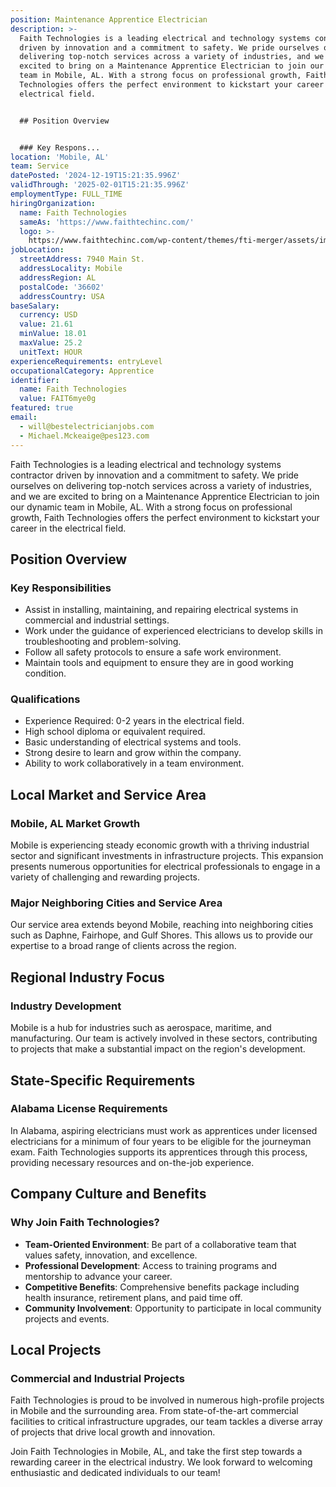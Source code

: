```yaml
---
position: Maintenance Apprentice Electrician
description: >-
  Faith Technologies is a leading electrical and technology systems contractor
  driven by innovation and a commitment to safety. We pride ourselves on
  delivering top-notch services across a variety of industries, and we are
  excited to bring on a Maintenance Apprentice Electrician to join our dynamic
  team in Mobile, AL. With a strong focus on professional growth, Faith
  Technologies offers the perfect environment to kickstart your career in the
  electrical field.


  ## Position Overview


  ### Key Respons...
location: 'Mobile, AL'
team: Service
datePosted: '2024-12-19T15:21:35.996Z'
validThrough: '2025-02-01T15:21:35.996Z'
employmentType: FULL_TIME
hiringOrganization:
  name: Faith Technologies
  sameAs: 'https://www.faithtechinc.com/'
  logo: >-
    https://www.faithtechinc.com/wp-content/themes/fti-merger/assets/images/logos/logo-fti.svg
jobLocation:
  streetAddress: 7940 Main St.
  addressLocality: Mobile
  addressRegion: AL
  postalCode: '36602'
  addressCountry: USA
baseSalary:
  currency: USD
  value: 21.61
  minValue: 18.01
  maxValue: 25.2
  unitText: HOUR
experienceRequirements: entryLevel
occupationalCategory: Apprentice
identifier:
  name: Faith Technologies
  value: FAIT6mye0g
featured: true
email:
  - will@bestelectricianjobs.com
  - Michael.Mckeaige@pes123.com
---
```




Faith Technologies is a leading electrical and technology systems contractor driven by innovation and a commitment to safety. We pride ourselves on delivering top-notch services across a variety of industries, and we are excited to bring on a Maintenance Apprentice Electrician to join our dynamic team in Mobile, AL. With a strong focus on professional growth, Faith Technologies offers the perfect environment to kickstart your career in the electrical field.

## Position Overview

### Key Responsibilities
- Assist in installing, maintaining, and repairing electrical systems in commercial and industrial settings.
- Work under the guidance of experienced electricians to develop skills in troubleshooting and problem-solving.
- Follow all safety protocols to ensure a safe work environment.
- Maintain tools and equipment to ensure they are in good working condition.

### Qualifications
- Experience Required: 0-2 years in the electrical field.
- High school diploma or equivalent required.
- Basic understanding of electrical systems and tools.
- Strong desire to learn and grow within the company.
- Ability to work collaboratively in a team environment.

## Local Market and Service Area

### Mobile, AL Market Growth
Mobile is experiencing steady economic growth with a thriving industrial sector and significant investments in infrastructure projects. This expansion presents numerous opportunities for electrical professionals to engage in a variety of challenging and rewarding projects.

### Major Neighboring Cities and Service Area
Our service area extends beyond Mobile, reaching into neighboring cities such as Daphne, Fairhope, and Gulf Shores. This allows us to provide our expertise to a broad range of clients across the region.

## Regional Industry Focus

### Industry Development
Mobile is a hub for industries such as aerospace, maritime, and manufacturing. Our team is actively involved in these sectors, contributing to projects that make a substantial impact on the region's development.

## State-Specific Requirements

### Alabama License Requirements
In Alabama, aspiring electricians must work as apprentices under licensed electricians for a minimum of four years to be eligible for the journeyman exam. Faith Technologies supports its apprentices through this process, providing necessary resources and on-the-job experience.

## Company Culture and Benefits

### Why Join Faith Technologies?
- **Team-Oriented Environment**: Be part of a collaborative team that values safety, innovation, and excellence.
- **Professional Development**: Access to training programs and mentorship to advance your career.
- **Competitive Benefits**: Comprehensive benefits package including health insurance, retirement plans, and paid time off.
- **Community Involvement**: Opportunity to participate in local community projects and events.

## Local Projects

### Commercial and Industrial Projects
Faith Technologies is proud to be involved in numerous high-profile projects in Mobile and the surrounding area. From state-of-the-art commercial facilities to critical infrastructure upgrades, our team tackles a diverse array of projects that drive local growth and innovation.

Join Faith Technologies in Mobile, AL, and take the first step towards a rewarding career in the electrical industry. We look forward to welcoming enthusiastic and dedicated individuals to our team!